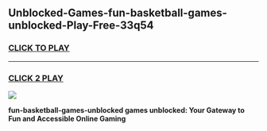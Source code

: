
## Unblocked-Games-fun-basketball-games-unblocked-Play-Free-33q54
<h3>
<a href="https://premium76.site?title=fun-basketball-games-unblocked&ref=09A">CLICK TO PLAY</a></h3>
<hr>

<h3>
<a href="https://premium76.site?title=fun-basketball-games-unblocked&ref=09A">CLICK 2 PLAY</a>
  
</h3>

<a href="https://premium76.site?title=fun-basketball-games-unblocked&ref=09A"><img src="https://clearcache.store/games.png"></a>


**fun-basketball-games-unblocked games unblocked: Your Gateway to Fun and Accessible Online Gaming**
